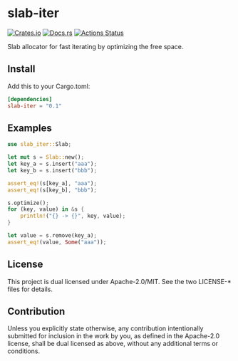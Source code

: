 # slab-iter

[![Crates.io](https://img.shields.io/crates/v/slab-iter.svg)](https://crates.io/crates/slab-iter)
[![Docs.rs](https://docs.rs/slab-iter/badge.svg)](https://docs.rs/crate/slab-iter)
[![Actions Status](https://github.com/frozenlib/slab-iter/workflows/build/badge.svg)](https://github.com/frozenlib/slab-iter/actions)

Slab allocator for fast iterating by optimizing the free space.

## Install

Add this to your Cargo.toml:

```toml
[dependencies]
slab-iter = "0.1"
```

## Examples

```rust
use slab_iter::Slab;

let mut s = Slab::new();
let key_a = s.insert("aaa");
let key_b = s.insert("bbb");

assert_eq!(s[key_a], "aaa");
assert_eq!(s[key_b], "bbb");

s.optimize();
for (key, value) in &s {
    println!("{} -> {}", key, value);
}

let value = s.remove(key_a);
assert_eq!(value, Some("aaa"));
```

## License

This project is dual licensed under Apache-2.0/MIT. See the two LICENSE-\* files for details.

## Contribution

Unless you explicitly state otherwise, any contribution intentionally submitted for inclusion in the work by you, as defined in the Apache-2.0 license, shall be dual licensed as above, without any additional terms or conditions.
